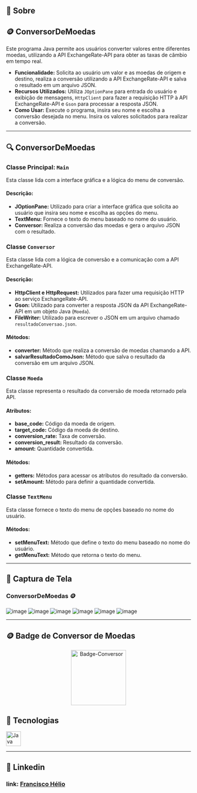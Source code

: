 ## 📝 Sobre

## 🪙 ConversorDeMoedas

Este programa Java permite aos usuários converter valores entre diferentes moedas, utilizando a API ExchangeRate-API para obter as taxas de câmbio em tempo real.

- **Funcionalidade:** Solicita ao usuário um valor e as moedas de origem e destino, realiza a conversão utilizando a API ExchangeRate-API e salva o resultado em um arquivo JSON.
- **Recursos Utilizados:** Utiliza `JOptionPane` para entrada do usuário e exibição de mensagens, `HttpClient` para fazer a requisição HTTP à API ExchangeRate-API e `Gson` para processar a resposta JSON.
- **Como Usar:** Execute o programa, insira seu nome e escolha a conversão desejada no menu. Insira os valores solicitados para realizar a conversão.

---

## 🔍 ConversorDeMoedas

### Classe Principal: `Main`

Esta classe lida com a interface gráfica e a lógica do menu de conversão.

#### Descrição:
- **JOptionPane:** Utilizado para criar a interface gráfica que solicita ao usuário que insira seu nome e escolha as opções do menu.
- **TextMenu:** Fornece o texto do menu baseado no nome do usuário.
- **Conversor:** Realiza a conversão das moedas e gera o arquivo JSON com o resultado.

### Classe `Conversor`

Esta classe lida com a lógica de conversão e a comunicação com a API ExchangeRate-API.

#### Descrição:
- **HttpClient e HttpRequest:** Utilizados para fazer uma requisição HTTP ao serviço ExchangeRate-API.
- **Gson:** Utilizado para converter a resposta JSON da API ExchangeRate-API em um objeto Java (`Moeda`).
- **FileWriter:** Utilizado para escrever o JSON em um arquivo chamado `resultadoConversao.json`.

#### Métodos:
- **converter:** Método que realiza a conversão de moedas chamando a API.
- **salvarResultadoComoJson:** Método que salva o resultado da conversão em um arquivo JSON.

### Classe `Moeda`

Esta classe representa o resultado da conversão de moeda retornado pela API.

#### Atributos:
- **base_code:** Código da moeda de origem.
- **target_code:** Código da moeda de destino.
- **conversion_rate:** Taxa de conversão.
- **conversion_result:** Resultado da conversão.
- **amount:** Quantidade convertida.

#### Métodos:
- **getters:** Métodos para acessar os atributos do resultado da conversão.
- **setAmount:** Método para definir a quantidade convertida.

### Classe `TextMenu`

Esta classe fornece o texto do menu de opções baseado no nome do usuário.

#### Métodos:
- **setMenuText:** Método que define o texto do menu baseado no nome do usuário.
- **getMenuText:** Método que retorna o texto do menu.

---

## 📸 Captura de Tela

### ConversorDeMoedas 🪙
![image](https://github.com/franciscgg/ConversorMoedas/assets/113110382/3515342b-be35-4971-81e7-92ec97cca4ea)
![image](https://github.com/franciscgg/ConversorMoedas/assets/113110382/d97579ea-4407-4689-a865-5523ad35eb02)
![image](https://github.com/franciscgg/ConversorMoedas/assets/113110382/01050f3a-5dd5-4b7a-9b2c-3aae5ac4e243)
![image](https://github.com/franciscgg/ConversorMoedas/assets/113110382/44f271ad-116d-4024-8e76-80b8c08d4d1a)
![image](https://github.com/franciscgg/ConversorMoedas/assets/113110382/6573a3bf-d351-4573-bf5f-1b97fb706731)
![image](https://github.com/franciscgg/ConversorMoedas/assets/113110382/f6323b99-74f9-4676-b25e-eadcce56c20f)




---
## 🪙 Badge de Conversor de Moedas

<div align="center">
  <img src="https://github.com/franciscgg/ConversorMoedas/assets/113110382/bcd63aac-d812-4359-9a5e-6239fe063fa8" alt="Badge-Conversor" width="150">
</div>




## 🚀 Tecnologias

<div>
  <img src="https://cdn.jsdelivr.net/gh/devicons/devicon/icons/java/java-original.svg" alt="Java" title="Java" width="40" height="40"/>
</div>

---

## 💼 Linkedin

### link: [Francisco Hélio](https://www.linkedin.com/in/francisco-helio/)
